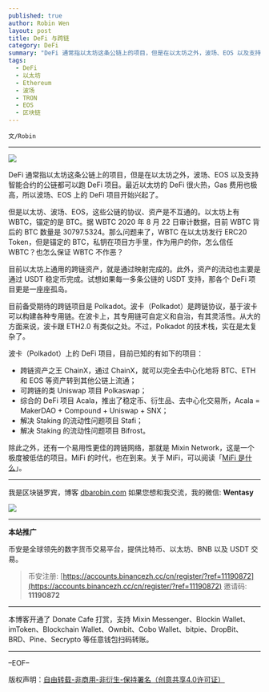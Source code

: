 ```yaml
---
published: true
author: Robin Wen
layout: post
title: DeFi 与跨链
category: DeFi
summary: "DeFi 通常指以太坊这条公链上的项目，但是在以太坊之外，波场、EOS 以及支持智能合约的公链都可以跑 DeFi 项目。最近以太坊的 DeFi 很火热，Gas 费用也极高，所以波场、EOS 上的 DeFi 项目开始兴起了。除此之外，还有一个易用性更佳的跨链网络，那就是 Mixin Network，这是一个极度被低估的项目。MiFi 的时代，也在到来。关于 MiFi，可以阅读「MiFi 是什么」。"
tags:
  - DeFi
  - 以太坊
  - Ethereum
  - 波场
  - TRON
  - EOS
  - 区块链
---
```


`文/Robin`

***

![](https://cdn.dbarobin.com/4q2ps5h.png)

DeFi 通常指以太坊这条公链上的项目，但是在以太坊之外，波场、EOS 以及支持智能合约的公链都可以跑 DeFi 项目。最近以太坊的 DeFi 很火热，Gas 费用也极高，所以波场、EOS 上的 DeFi 项目开始兴起了。

但是以太坊、波场、EOS，这些公链的协议、资产是不互通的。以太坊上有 WBTC，锚定的是 BTC。据 WBTC 2020 年 8 月 22 日审计数据，目前 WBTC 背后的 BTC 数量是 30797.5324。那么问题来了，WBTC 在以太坊发行 ERC20 Token，但是锚定的 BTC，私钥在项目方手里，作为用户的你，怎么信任 WBTC？也怎么保证 WBTC 不作恶？

目前以太坊上通用的跨链资产，就是通过映射完成的。此外，资产的流动也主要是通过 USDT 稳定币完成。试想如果每一多条公链的 USDT 支持，那各个 DeFi 项目更是一座座孤岛。

目前备受期待的跨链项目是 Polkadot。波卡（Polkadot）是跨链协议，基于波卡可以构建各种专用链。在波卡上，其专用链可自定义和自治，有其灵活性。从大的方面来说，波卡跟 ETH2.0 有类似之处。不过，Polkadot 的技术栈，实在是太复杂了。

波卡（Polkadot）上的 DeFi 项目，目前已知的有如下的项目：

* 跨链资产之王 ChainX，通过 ChainX，就可以完全去中心化地将 BTC、ETH 和 EOS 等资产转到其他公链上流通；
* 可跨链的类 Uniswap 项目 Polkaswap；
* 综合的 DeFi 项目 Acala，推出了稳定币、衍生品、去中心化交易所，Acala = MakerDAO + Compound + Uniswap + SNX；
* 解决 Staking 的流动性问题项目 Stafi；
* 解决 Staking 的流动性问题项目 Bifrost。

除此之外，还有一个易用性更佳的跨链网络，那就是 Mixin Network，这是一个极度被低估的项目。MiFi 的时代，也在到来。关于 MiFi，可以阅读「[MiFi 是什么](https://dbarobin.com/2020/09/03/mifi/)」。

***

我是区块链罗宾，博客 [dbarobin.com](https://dbarobin.com/)
如果您想和我交流，我的微信: **Wentasy**

![](https://cdn.dbarobin.com/v4yywe2.png)

***

**本站推广**

币安是全球领先的数字货币交易平台，提供比特币、以太坊、BNB 以及 USDT 交易。

> 币安注册: [https://accounts.binancezh.cc/cn/register/?ref=11190872](https://accounts.binancezh.cc/cn/register/?ref=11190872)
> 邀请码: **11190872**

***

本博客开通了 Donate Cafe 打赏，支持 Mixin Messenger、Blockin Wallet、imToken、Blockchain Wallet、Ownbit、Cobo Wallet、bitpie、DropBit、BRD、Pine、Secrypto 等任意钱包扫码转账。

<center>
    <div class="--donate-button"
         data-button-id="f8b9df0d-af9a-460d-8258-d3f435445075"
    ></div>
</center>

***

–EOF–

版权声明：[自由转载-非商用-非衍生-保持署名（创意共享4.0许可证）](http://creativecommons.org/licenses/by-nc-nd/4.0/deed.zh)